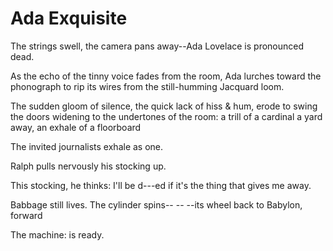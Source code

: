 # Ada Exquisite

The strings swell, the camera pans away--Ada Lovelace is pronounced dead.

As the echo of the tinny voice fades from the room, Ada lurches toward the phonograph to rip its wires from the still-humming Jacquard loom.

The sudden gloom of silence, the quick lack of hiss & hum, erode to swing the doors widening to the undertones of the room: a trill of a cardinal a yard away, an exhale of a floorboard

The invited journalists exhale as one.

Ralph pulls nervously his stocking up.

This stocking, he thinks: I'll be d---ed if it's the thing that gives me away.

Babbage still lives. The cylinder spins-- -- --its wheel back to Babylon, forward

The machine: is ready.